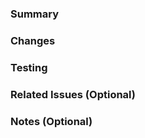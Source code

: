 ### Summary

<!-- Briefly describe the purpose of the pull request and the changes it introduces -->

### Changes

<!-- Explain the specific changes or additions made -->

### Testing

<!-- Describe how the changes were tested to ensure they work as expected -->

### Related Issues (Optional)

<!-- Mention any related issue numbers (excluding task management issue) -->

### Notes (Optional)

<!-- Include any additional information or considerations -->
